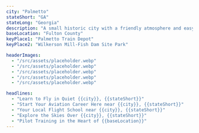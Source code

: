```yaml
---
city: "Palmetto"
stateShort: "GA"
stateLong: "Georgia"
description: "A small historic city with a friendly atmosphere and easy access to the Atlanta metro area."
baseLocation: "Fulton County"
keyPlace1: "Palmetto Train Depot"
keyPlace2: "Wilkerson Mill-Fish Dam Site Park"

headerImages:
  - "/src/assets/placeholder.webp"
  - "/src/assets/placeholder.webp"
  - "/src/assets/placeholder.webp"
  - "/src/assets/placeholder.webp"
  - "/src/assets/placeholder.webp"

headlines:
  - "Learn to Fly in Quiet {{city}}, {{stateShort}}"
  - "Start Your Aviation Career Here near {{city}}, {{stateShort}}"
  - "Your Local Flight School near {{city}}, {{stateShort}}"
  - "Explore the Skies Over {{city}}, {{stateShort}}"
  - "Pilot Training in the Heart of {{baseLocation}}"
---
```

